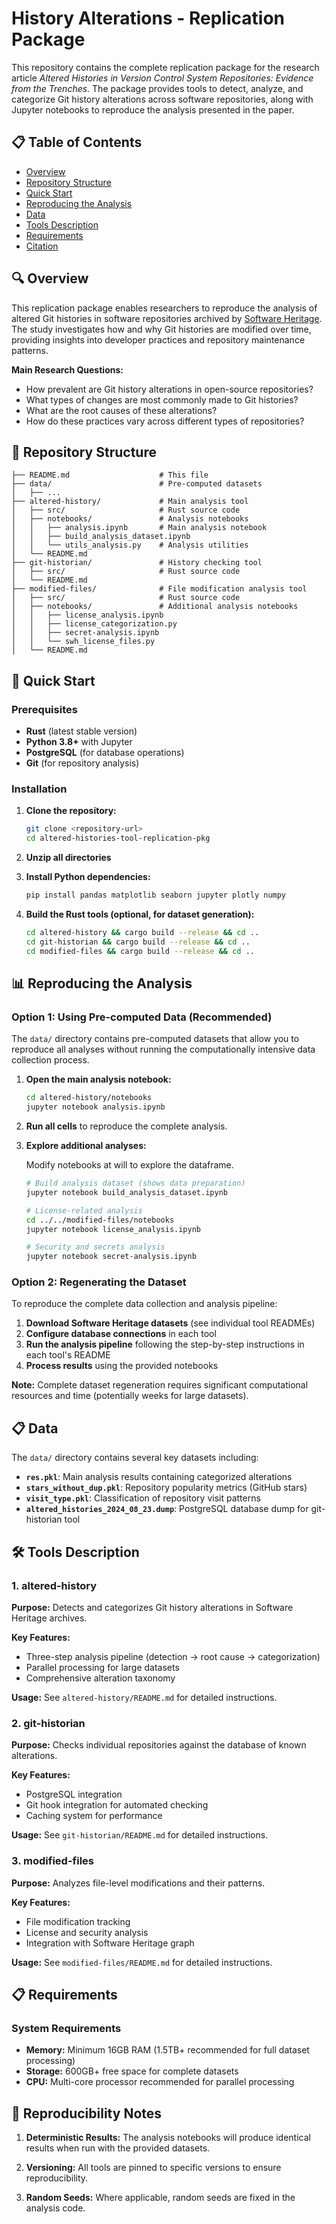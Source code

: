# History Alterations - Replication Package

This repository contains the complete replication package for the research article *Altered Histories in Version Control System Repositories: Evidence from the Trenches*. The package provides tools to detect, analyze, and categorize Git history alterations across software repositories, along with Jupyter notebooks to reproduce the analysis presented in the paper.

## 📋 Table of Contents

- [Overview](#overview)
- [Repository Structure](#repository-structure)
- [Quick Start](#quick-start)
- [Reproducing the Analysis](#reproducing-the-analysis)
- [Data](#data)
- [Tools Description](#tools-description)
- [Requirements](#requirements)
- [Citation](#citation)

## 🔍 Overview

This replication package enables researchers to reproduce the analysis of altered Git histories in software repositories archived by [Software Heritage](https://www.softwareheritage.org/). The study investigates how and why Git histories are modified over time, providing insights into developer practices and repository maintenance patterns.

**Main Research Questions:**

- How prevalent are Git history alterations in open-source repositories?
- What types of changes are most commonly made to Git histories?
- What are the root causes of these alterations?
- How do these practices vary across different types of repositories?

## 📁 Repository Structure

```
├── README.md                    # This file
├── data/                        # Pre-computed datasets
│   ├── ...
├── altered-history/             # Main analysis tool
│   ├── src/                     # Rust source code
│   ├── notebooks/               # Analysis notebooks
│   │   ├── analysis.ipynb       # Main analysis notebook
│   │   ├── build_analysis_dataset.ipynb
│   │   └── utils_analysis.py    # Analysis utilities
│   └── README.md
├── git-historian/               # History checking tool
│   ├── src/                     # Rust source code
│   └── README.md
├── modified-files/              # File modification analysis tool
│   ├── src/                     # Rust source code
│   ├── notebooks/               # Additional analysis notebooks
│   │   ├── license_analysis.ipynb
│   │   ├── license_categorization.py
│   │   ├── secret-analysis.ipynb
│   │   └── swh_license_files.py
│   └── README.md
```

## 🚀 Quick Start

### Prerequisites

- **Rust** (latest stable version)
- **Python 3.8+** with Jupyter
- **PostgreSQL** (for database operations)
- **Git** (for repository analysis)

### Installation

1. **Clone the repository:**
   ```bash
   git clone <repository-url>
   cd altered-histories-tool-replication-pkg
   ```

2. **Unzip all directories**

3. **Install Python dependencies:**
   ```bash
   pip install pandas matplotlib seaborn jupyter plotly numpy
   ```

4. **Build the Rust tools (optional, for dataset generation):**
   ```bash
   cd altered-history && cargo build --release && cd ..
   cd git-historian && cargo build --release && cd ..
   cd modified-files && cargo build --release && cd ..
   ```

## 📊 Reproducing the Analysis

### Option 1: Using Pre-computed Data (Recommended)

The `data/` directory contains pre-computed datasets that allow you to reproduce all analyses without running the computationally intensive data collection process.

1. **Open the main analysis notebook:**
   ```bash
   cd altered-history/notebooks
   jupyter notebook analysis.ipynb
   ```

2. **Run all cells** to reproduce the complete analysis.

3. **Explore additional analyses:**

    Modify notebooks at will to explore the dataframe.
   ```bash
   # Build analysis dataset (shows data preparation)
   jupyter notebook build_analysis_dataset.ipynb
   
   # License-related analysis
   cd ../../modified-files/notebooks
   jupyter notebook license_analysis.ipynb
   
   # Security and secrets analysis
   jupyter notebook secret-analysis.ipynb
   ```

### Option 2: Regenerating the Dataset

To reproduce the complete data collection and analysis pipeline:

1. **Download Software Heritage datasets** (see individual tool READMEs)
2. **Configure database connections** in each tool
3. **Run the analysis pipeline** following the step-by-step instructions in each tool's README
4. **Process results** using the provided notebooks

**Note:** Complete dataset regeneration requires significant computational resources and time (potentially weeks for large datasets).

## 📋 Data

The `data/` directory contains several key datasets including:

- **`res.pkl`**: Main analysis results containing categorized alterations
- **`stars_without_dup.pkl`**: Repository popularity metrics (GitHub stars)
- **`visit_type.pkl`**: Classification of repository visit patterns
- **`altered_histories_2024_08_23.dump`**: PostgreSQL database dump for git-historian tool

## 🛠️ Tools Description

### 1. altered-history

**Purpose:** Detects and categorizes Git history alterations in Software Heritage archives.

**Key Features:**

- Three-step analysis pipeline (detection → root cause → categorization)
- Parallel processing for large datasets
- Comprehensive alteration taxonomy

**Usage:** See `altered-history/README.md` for detailed instructions.

### 2. git-historian

**Purpose:** Checks individual repositories against the database of known alterations.

**Key Features:**

- PostgreSQL integration
- Git hook integration for automated checking
- Caching system for performance

**Usage:** See `git-historian/README.md` for detailed instructions.

### 3. modified-files

**Purpose:** Analyzes file-level modifications and their patterns.

**Key Features:**

- File modification tracking
- License and security analysis
- Integration with Software Heritage graph

**Usage:** See `modified-files/README.md` for detailed instructions.

## 📋 Requirements

### System Requirements

- **Memory:** Minimum 16GB RAM (1.5TB+ recommended for full dataset processing)
- **Storage:** 600GB+ free space for complete datasets
- **CPU:** Multi-core processor recommended for parallel processing

## 🔄 Reproducibility Notes

1. **Deterministic Results:** The analysis notebooks will produce identical results when run with the provided datasets.

2. **Versioning:** All tools are pinned to specific versions to ensure reproducibility.

3. **Random Seeds:** Where applicable, random seeds are fixed in the analysis code.
